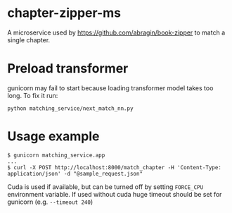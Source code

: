 # chapter-zipper-ms
A microservice used by https://github.com/abragin/book-zipper to match a single chapter.

# Preload transformer
gunicorn may fail to start because loading transformer model takes too long. To fix it run:

```
python matching_service/next_match_nn.py
```

# Usage example
```
$ gunicorn matching_service.app
...
$ curl -X POST http://localhost:8000/match_chapter -H 'Content-Type: application/json' -d "@sample_request.json"
```

Cuda is used if available, but can be turned off by setting `FORCE_CPU` environment variable. If used without cuda huge timeout should be set for gunicorn (e.g. `--timeout 240`)
